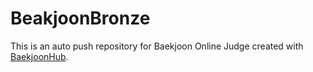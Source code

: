 # BeakjoonBronze
This is an auto push repository for Baekjoon Online Judge created with [BaekjoonHub](https://github.com/BaekjoonHub/BaekjoonHub).
